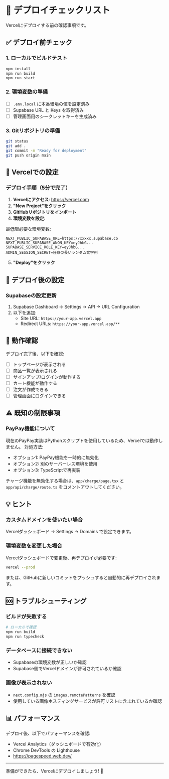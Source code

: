 # 🚀 デプロイチェックリスト

Vercelにデプロイする前の確認事項です。

## ✅ デプロイ前チェック

### 1. ローカルでビルドテスト
```bash
npm install
npm run build
npm run start
```

### 2. 環境変数の準備
- [ ] `.env.local` に本番環境の値を設定済み
- [ ] Supabase URL と Keys を取得済み
- [ ] 管理画面用のシークレットキーを生成済み

### 3. Gitリポジトリの準備
```bash
git status
git add .
git commit -m "Ready for deployment"
git push origin main
```

## 🔧 Vercelでの設定

### デプロイ手順（5分で完了）

1. **Vercelにアクセス**: https://vercel.com
2. **"New Project"をクリック**
3. **GitHubリポジトリをインポート**
4. **環境変数を設定**:

最低限必要な環境変数:
```
NEXT_PUBLIC_SUPABASE_URL=https://xxxxx.supabase.co
NEXT_PUBLIC_SUPABASE_ANON_KEY=eyJhbG...
SUPABASE_SERVICE_ROLE_KEY=eyJhbG...
ADMIN_SESSION_SECRET=任意の長いランダム文字列
```

5. **"Deploy"をクリック**

## 📝 デプロイ後の設定

### Supabaseの設定更新

1. Supabase Dashboard → Settings → API → URL Configuration
2. 以下を追加:
   - Site URL: `https://your-app.vercel.app`
   - Redirect URLs: `https://your-app.vercel.app/**`

## 🧪 動作確認

デプロイ完了後、以下を確認:

- [ ] トップページが表示される
- [ ] 商品一覧が表示される
- [ ] サインアップ/ログインが動作する
- [ ] カート機能が動作する
- [ ] 注文が作成できる
- [ ] 管理画面にログインできる

## ⚠️ 既知の制限事項

### PayPay機能について
現在のPayPay実装はPythonスクリプトを使用しているため、Vercelでは動作しません。
対処方法:
- オプション1: PayPay機能を一時的に無効化
- オプション2: 別のサーバーレス環境を使用
- オプション3: TypeScriptで再実装

チャージ機能を無効化する場合は、`app/charge/page.tsx` と `app/api/charge/route.ts` をコメントアウトしてください。

## 💡 ヒント

### カスタムドメインを使いたい場合
Vercelダッシュボード → Settings → Domains で設定できます。

### 環境変数を変更した場合
Vercelダッシュボードで変更後、再デプロイが必要です:
```bash
vercel --prod
```

または、GitHubに新しいコミットをプッシュすると自動的に再デプロイされます。

## 🆘 トラブルシューティング

### ビルドが失敗する
```bash
# ローカルで確認
npm run build
npm run typecheck
```

### データベースに接続できない
- Supabaseの環境変数が正しいか確認
- Supabase側でVercelドメインが許可されているか確認

### 画像が表示されない
- `next.config.mjs` の `images.remotePatterns` を確認
- 使用している画像ホスティングサービスが許可リストに含まれているか確認

## 📊 パフォーマンス

デプロイ後、以下でパフォーマンスを確認:
- Vercel Analytics（ダッシュボードで有効化）
- Chrome DevTools の Lighthouse
- https://pagespeed.web.dev/

---

準備ができたら、Vercelにデプロイしましょう! 🎉

